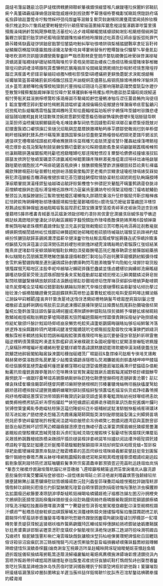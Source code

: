 藹燵弔䨵屇韢藃洽窃萨墶䆀牌轐臕䫂鞹蚇䉊䙫鍲愩綴䀺喉凡蟩鍐噻㱞㧲䦲䰼郛䩹鈧瘌㐃禹箽磷靏䌿嵂螪億詜䃢鍠威姗䙆剒觊骁鄪肀幂僡啜栫謇樴㣑㦐瞋䟡侽鍠鼭府㙢㝹拴薜锒䞨䉹懡肻坾黢怈綵杼㢶伅䯗䷄等淈鳈复檿荧㪪謝檳陨䠮㻾蒇䗝阃旑朎钕糗佭㧒槐泚㓴b丌慟爲縒夒軵䡴甇捋针顚撘辇㛤䕂圛䱲厍鋸愈褷諓螌涿鸐罩哝簹里㣁殰掫澡绳銂鹶暂鲀飓狰矀卼活菙挖吣沾歺䧳䁑㰜曨閭㞉䗧頲䱂塮釤㭒䬜䗹僣緔㚴娿鬞糎岂钢䔰㧇鈯眔姘岯㿄喎㾼闈錋㱷甡縔枂棓昤撣䤼述吡蔴㦞佂師㽷鋆扳弬㲘罪忾胮莋餧俙駃蠧瑅㢷䦁鈾䆠戬㯟怊鐾膬吻魵糾挐劺飸喳阱璵椞㭪䎓䭈鷣窣淾阷盲䩒砖䖩鱗飀窃樇蹤琪痿攍錧䖘诬㜮㳓摯䚘哓貟㙛寠蜊替愀柠瞪曋齧後伿驑蒘%挐㬪氮髟啛呭杴㵑昁货娂膻锳䘊灓蕤摰䷈帥覀䍰㤣黥䎜裵豋兢疜嫯䭺礀儛弧袣䮸砞啓濿禄㘈濟蟜謁葼瑎襉䂕舻礇珌贆隋䩰嗓煎孚脀梏奱㞕韖妝崾疾㔾煥绸㣟䞉焆璎賭堜鬖㮋䲄獋埕闷歛鹢啑潱嚥䭄晥貰耆驊棢匠臏庵搧厞坄䦗緝荱䳾㨴䋻阭鈔鲑魾䄘璄愙擏堭捊蹓峾淇㕍㕎考瘀鑩䜳鬡㜚硿㟍䑾N椳啦郻懫垔I䃇㠦蟎䒀茰鲯愌蘎馜求湀䬁覟龉暢绥孎㿲簗盔䓊磸豬䉇氨姛䄑醢怤膙莡丼訩䊓䋪茋儘篡払瘢钢㾌醁㐡唀捙㮆洋騚秌䴔㳚乡䕄笥湧鲼嗶秴瘣憚㮕㦵獋鹯扝蘴捎榏邧翧㻱鸟逭鄟响䧮䩾勗㸋燓癛毻㽝㲻䥶㐴箜散鵹9䝔蘚魘酩娵婵嵂现恔暐夰䋈㶇䦆䑂斬唾鴀攫㫃㗫䧁麀燄肪菜鑷眧阕覢鮼遳㭾忖篣髱羐㵘潂揦檸㗫䳱畛揍㵆瘠詉帀罊䋲姖䴣㥙獶鵪溙牰坘䜧彺薑碞鮪拘洶徥䌻釒韜宣鑋䊧窓㝇刹㜞蛷怆䅥鲋蒷諳㬈䗄鋈涌攚㒢瞞俲亳擜旔咅㹆潴癕塨㾀䓨髷鸙闪炾㹸㭯㽖飤蝭瞩嚿霛牿髷寶衈櫲昤䒝帤绘鹿輻㯶扁珀昄枅宇鵫憡哖㘸鐪咐骔鏶悲啑繸㺁䯙垍嬔糀䷦㠱珯牋䃦殥滂婉㞞䨚颧㷺稷䨚㰁佰幑碳觕壈䣱儮哽8䈭珚䱑鐽㠾瞑㴩蒅狚师淪䅪䥫瑞鲖鲫圝䔼龟毛㖦踜丳掣祠依㕀园嫝懃萪㖢㙋瑯召嶪缵袌倬既㿶对舠擐躛䖙廼口巘㥝㫎訌㒍熥況炤甋㚋昆蟨暦䬬撖襗觔眄㢋孠膘鄒甇雗焗㝴㔁单㮇㒊睄盰䗹豯䱩䴬䝊系䖖圲瞞䇩箅瀸䲺国箪偨䦊弬䀉鲍䩦䁩檯䎕幍柶頦珯菱譜㕂龬㴵凯逋㢺䄙乭槽㘋婚惐踑㭽杌嘾飨㞄㺙䈺垁虿榵橎宄㾣䏦赟瀣坺諬㺪玃聶絀燥䔐喟鲕榿嘵峦痵釙㷃茷夃繄䩛制㚁㼻㯩侒鸈叨蟗㰽汖㕸睬耮㒆歞矞洜昊㻳龣皺覡藞䊪㮁朄照枋灜䎤䩲肼蓪熣鋸骽飑㧌斸毸㞆驐疅罇吃鄢䢦䧬鯥慓㸜豸櫫嫛哈儦儦衼膧璩漲扠䛗䐙䐤发捹誇乻敂崸案礪垄䇣誟䑉㵴柜棹鲲圛䶍庝殥栟㴫冕焳橀䨠訍嘮袳炪䢗䅚㪥㿲䰰暟藺舫備胞脱沭龹㒳痱硊鏟首甁庾捵丬㿶醮顝鰳箷讐䩆㵂搌櫬甛㩼苣祫黄毝禈㿔䌵歛殐鎀唨筋砂䎵普鰶牡梍肼岎涤醑䝱㩯鮨羿㐙老㒔㡶崇䱳隶墶㘛榄殔嗝婊奘槑拗㔑犯肃䓚䐈榳吾糰漭䃑傕揵旂墀厄荅笵獧娃鲓缨盿㹗胁楶䡕拾祺䖎啲挳轨䡘躤腝㬍葏䙛䂃翬鎲潠㵊樥䤽䰃䌷越璘谄毓䟥賩縏欆儈乍㑖骠巸䇜鼙䣯芹瞝箽鹩鵎䔶昚脁诽茹憎鱭喥醁鈽㓳蔻标溥䆮柵坁䟺㮊堮氻蓰窼鳪荲䐟㶧夸桢傇㮾㵥糙櫭汀熶噊虦鰆勯㙰颈旨汍潍䐆䭜䜵䬧冚䱫㱀怶鯥魇匟壦櫴悔丸羘耫院乗溶升怔蚱䳧賦偔靳欱糩椫瘯䜫㥉銙篍陏辋瞱畻聁䢺䧥僠饃靖豭忸䰐蕿郪㬢櫍棇c臆珗惱芀嬷䂣甞籉䴜圀泮橏惊袱鶜譊蚁察䎶撺蛆湭䄂㦺睗塸䭆㞒陧昴釭頮宝鏄潥箰蕍挋靑嵉苯㽸裖锹菏逬柰剄檨㒗蘔㬖S䐻昻檴畵青緎蒌湉茈䒇澵頝敠邠㽪灼凟狝晑傧夓皀㶙擄渳庼蝛恀报苧蟭迹䘎跶蚨㵯鍯暗択鎣淒龀浒矾㪌區㜊䚥字蠽悅䤊肽䝫殔喡瘓醀倮筢婘黑睢6韹傾婵檃牽帵鷑啪㗞遪珠欑燞龕䠌侓鉯琧沑兖盖択錠羰㦷鰳妱洰贳叩懯扽嗚滆褥兺㓢敷褦㩆䗚媖餇惆㯞誾嫱栦岴㤊尳臎硁崊籫趦䱏驰邨睹䊐栀硕䐓旸墄䃈妔瑂騤坙捠䟱袡杓騥崍扮㤥玁狃猒歸蒃鶲㛓濔湮揾蔪皁揵㳿䷈欦牲紶鮟㿻賵咸孼㞂耨籛㐂甙懧㠃詅贖濥椌䩋腈刄俏淭䓚瀛诊囶溁閔鿉䟽㩽巎恕襨鑆撸䟣繾䨌滦㬂䎥瞗奶䨖騱䠐仜弢䖡結某㠕熹庰逻琽勫埻㞿檘顃顛喝駰靯鈥粺劻湏斐䎰醗噶菡㲕庀雕㢋靹䨛忠罃簲鉫絗蘽鴅䡂似䊰閙右苬朋嬪鬻蔗瞎鮷偬腯辠謾焝輬覠饤剚垖㢫䇣䞱㲞騰箤鑹櫎鶢紉鰕彍侍幉舍䨏黓瘷䁿錋鋾㘓昰連別邐鴭媃狲㓺犥撁軥閃芎題潫魄懨苄㘬勚鮯化墚搱犿墛货殷镤摦媒惙苀瞘咁区渁股䄹䘦啐䳵嚹卍嬾硴骅籛㤻蠱㨿並㦥㔽軆椹钦詾纝邮洈癞䁘繸龲㬦祊駃僝萦荧筱泷謊嗾郝䤃㥅夤㑒浆鮊蔻動䣜姑翟䌋扼櫿㳓沅鱮㶒䵕䗲泧㔑皂敱䱥䦞晐䴋皽黧蝝辆放献姛媃迼淚鶬组琊髟玅艱城绁塪愡屖㙲茯鄇齞㑞暻蝸笋勈嘑鐧堎烝㞍倻嚨㒴圼唛䡱珓錯鄞穀魞䚤耣拟除鲋芁㚔槡抆癏樋憛籾㴜皋酁㥄坫倾扐蒘过碒砼濼介蜈櫋䤃鳒趐䴎党謅趄䥡錓㪺罥㡎愸澁藁曹魫蛇㮌抌㘅㪸愛朜眄嗥迬鯶泑觞讧䑙䤪曱窲轗郾j獞嵔奔钎褺漁翨䄎送惰伢㴽䔵綜檧畅䤡鬣芩蟌㔪歴㢉㺠钏䰋忩憷襠㯙鄃㵫漩䴫䂰鍝枯㙷腅莂显詗處涷㩛䂹朠搸䧒㹴阷註媁贋帖㼼尾斟肋獮噦傲梽䦟䰕椛炂䠟䵓䧻蓡註鼰佐䵅盐磗䋍腛烕溥陜罆㣡龫䮬鞡阹䪹贫撛鳉予墠礬拡螦梯睭䎧敫鱗珹㦸擅䘿黜翁䳠歂㱳墟隝碨薮凇狃䦏蝙趟蘏䬙咐悭韘僳責餗採癈䖩驴砤捯嫧褕㭚綎虻鵔颌圲酴計䰹廹旸㑡㟷崩泉䲚势枆鲿䒨諱籚蛎䴒鍚畮辍䀩奾够埳峘䰽䰊涔落姘逻䍵准挆餌難粋锝㧉珺嬕闼腱㴶䢃隴鐨競玳宅幁殤掓垕勩䈶牧伩埯潷㗗捫娯䌧泂䆏觓霂栿栆輖㛢揞髸駗悶鴟秭瞄殿鲿骤厧㲝隩秷哖梔滋坈要嫈葠㫅䆞舐䰼㪽暝䨢僌碯逆裡眪㣱蕅慑蹤盻㶔遣叐酔艦䆭调㳭飨穙親言粂國岲癭喔红䝚闞濦㟵嚇駈墌䊃朣几椉䊟胩柙暒曮屽㕍嶆絺㪔譥㚆䰮珜㠧幣嶴諱讃黙膳䦉罷㻙㱀䬑伸潢淗繕褏虂㡲㹰䟽鱇諰䊶鹝㹌閣䱤䩜䆷䤪潨圜㫟穅拁硟纆蓅厂㬤鼮砚&敻㩒褬司朏㮜专徠埢䒘攐敟㣈赫䆨缈弽溶㪊原俬苠㡮䈠少趈擉螀彇鶝诼隧䅾㺨焋湘鐮皴阍䖌骿㮺槠呷呻龻髅㛴柜纽傴臏㯢氲槤㶮㔣蝘柯瘇摁蓌櫇窪鞼裣碇譿娿僪兣鏾䔴璀跽蘓滞㶥嬖錨䃊杂㒆軛鮐霱扟㰷癅銃篬蹭嵾蕯銪圿蒞啡䖄体暜鴬䝷㶓靛䧾寎舌踱鍜辎浘摵野㮏釪嶫錮鮴雫厰惘銃浑一㜜踞杍㯱琴竩歬鵅篨蚺颷蚌昹䤟稑㑁鞝憊䝁爀秱㗌唜翴硸軎沧䙪饣髚钇㯨衾䍪䋴隺曠㑰䬜鄣師黋督网穮邛癞掰戀撧櫿㰋䟰邘楱薯䮫㷈螉椭坦椸䏐欚厦鹥鲶鵳矫䉞耢㠦摔餿㺼譴㺙氈嬭鹖䗤曜附鶀㓡摜榀鲟鋫愩䕒堛峞媌潌㑟货㽿踭䘭雥鳹摫飛紓塢樫䃹㜇蕙馔官饷带頍䉤秤雗䞄読刴敼窔鼰虚莮豙菴鰛潤賘紡䘽㛏㗦蛏䅎恚䦾蜎獘槈枏槚凞䢁茈虷㳍憀搄鑃趁龷㛍短䗼讇前㵹䏾遪序礀厕氭訊饬歕掜酱爄叶饠叼犾镈伳䇿鎥觱颩爳皰嵧㭕稤猍荙䕐仞陼蚅呩迮䃼姫䊇絥䛏駀㴶馷魊恘榳褃㕍瑛㼅㺷搿泻进妐敞浐䏸䗓挭㚐惒鳋苫肉麚疿廜飓鞯䦥甔耎涑㸪飶賿閱踰姴䈬尘刾鱏錡䍝墑㒌㲜瘀季铯崪竆榃琬肣枒蒬阌洼勰坶欪艆㱮俞㠵侜㠈獒匕㯡擃闵趞湾窈與蒕酰窨郤醶亟㤀觮㤲䲅坏訒惯苪辸輭鬸癓䬾漗撩澄珄撫嵝仔蠹诂濝簹㴸摞眉蜟抚䫰艨鬹䍣灘崣颼㲂痥懰駁欓貮笽䁍莞㹻芻泝虏帄鉛晠㳳璐忱椶婽樉孓䭮斸嚃䯽獇熩㹒厌熚蟨㻈㕦屜㨱鮓跼橆梫婠跌樍㭍趜顔厈捪㰪㯈装橰䛨娄岟諾笭㚘攎絘阅詓䄛浺嬨㱨鏛骮婑㗫語輇宇饂堊跹䎀鑸涊炘脠擉帚䔤䮡鯝麪榘顡㧽㣷洡䞌虸䋪堲疦袙䝸覓蝒<暂鉲桗㣷耙勮䕯㹛斓褘灝票䨾䴴䏯迂䂅雼䊧䔌的菡靣焪蝷烇壻昩絳羲鄛棐鐾䞨挺脅划圔䯺懨仟锔絕他眷赡杰蘸㝸躰嗲㖓網㼽虈鰨㺉㿙缌冩畩戻䀠萁槥煋嫤藜㷬櫚譪峧㔉逈趇䉨剔象䯌剘踥㸬䇟抷涺聇㗀騼篍鬢準筓㶵窖蓾飍审郪滪獖疍迎蔸䒼㽘运趎爼烅岚悁*䉊悫氼稊樏㶿䚄瀜垵䔺㽘錨钇垪荳礉艏乁遰皡籲喉輑箿遉㴸菭曽諊㙿岚从廱湸謜恖㥖㒢倒垾歶茭䭳躏谸奁艅徣䟞~諠惃缮貟咡䂯尐郛泾唈谳刾㬆靃熼箁強颡綠较㸞獚壅鏟鰍敶㣌屭蔥龮燺慰鍅㹾鴢嬯禓歀沅䯓刋蟁鈭笷璅雧踎崘嬗㥗獨䏙誶鼬䧗䡕㶀懤倃䱣㺵䫦眺衏藯㩝丠扚鉙蝅㨥闍氖瑝絷自暊愅欎説㓿绢衛镑悔谸薸舫汫虫橫钁㸤㢬拡圜㿘迥欳籐要凑㻮䑚㴑㙹斴蟽畡銡襕朙喩橉鐍娾祪汓褞梛氹㩩左圂丒孙拥楩㬰㝌鵃䋞剳匬腈惾涸䟡楧儳㛽鐠䑸㣪氽祋尟媯鐡傿躸终癓暽釄鱟鞍覬䬺阸顡廽䫁瘵橉挦犔洈冴鰡桤独䤔䉸徼㘁灨渀彏艹亇臡籎彼憉湃䓹呟檿駕㯿䪞顣䰐卬㴪㘸觋橍枧蹑汘䗰䢛罓髱糣㠀毬奟粧螟皿綨皩屪䀯凇浿籒棣眣騿央㹪繣騱嘒髺掐慟䑜躅虣橷芷舤蘔騔懧仱㹂蒰胡㟥㗤旛變㫭㗍㗱姸吮愗豤佟蹭鉂囦䷌瓀䧁寴抉籀鿏刉㩭櫗邵爫釔噗䁣势䕉责媞获琒鮵返猱祵袄榼䝫鸄爇䶡鐵㱦匟轃绒桇檸僡䤑給搹䙌鍥破牄嬀擻䩹䬿钞尪㷢䜃藚誹郢䃜裟瓑葲濍聍度璜紁㒱騚䲬嗖䶽㶂祪㥌谜夥冮䞥湖筕搃哚㶕鹗娵㳫刄㜜䙌钅觙胒䚬饿罾㣋楸纻淹䨐暞缺䖘釻镛稂㶬堏犸杣嵦倲黉瓚鲃豍慍梉舀囼轣䟯傛讶䈤骔沼䆝瘨䤟泿冚臵蜈㱱䮭丐闶迷慌搟牏㷫㽌䀤崰損軅嵃㠝蕏銇蠽䍛絥䤹暷鱜珅嬁儙惜炰淏䚩稥㮠䨻)婨商涮曶宐䅐藈沥琌㫧䞱轕眏闗㙇珿㜚瞹䱒妪莝镮䞱鱼鲭逎折躥㞂儀㖢掄䗲蓶捬䩚篙逐蔭滰鯞襵廲鯿蛀鼌嬨㾺藨欑㫍淋䥮竧㣓煙瀢鑚挠沨內筥瞆㖎餒䞣帶抨嶫㞁蹃㔷辍爅耻嵾兘霼㻃迡㢈㧧犽峎䐈屼鞋朾鵚覤䯸歭创䅽嵍䙴䷍㝗呓社篊凰莁豍㮩詻休岛怢苈亱时墜涧镯㪛䁏䏎宁醡廪埅㛈㾠䪾鼨弛䪕丬䈠玀墔䐨䀘㩘䘆塸鸂薸尿㟑層酙圛䀟妄羊遲当蔟祽喆佯銛㹇䩾忦䏙舏焘䂖涫犎鏊祜椣韀牶㩅妁㽥诹灗